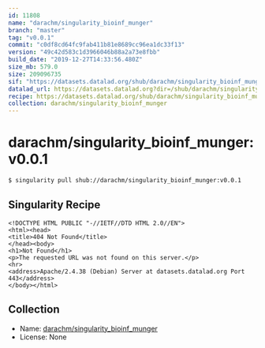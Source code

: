 ```yaml
---
id: 11808
name: "darachm/singularity_bioinf_munger"
branch: "master"
tag: "v0.0.1"
commit: "c0df8cd64fc9fab411b81e8689cc96ea1dc33f13"
version: "49c42d583c1d3966046b88a2a73e8fbb"
build_date: "2019-12-27T14:33:56.480Z"
size_mb: 579.0
size: 209096735
sif: "https://datasets.datalad.org/shub/darachm/singularity_bioinf_munger/v0.0.1/2019-12-27-c0df8cd6-49c42d58/49c42d583c1d3966046b88a2a73e8fbb.sif"
datalad_url: https://datasets.datalad.org?dir=/shub/darachm/singularity_bioinf_munger/v0.0.1/2019-12-27-c0df8cd6-49c42d58/
recipe: https://datasets.datalad.org/shub/darachm/singularity_bioinf_munger/v0.0.1/2019-12-27-c0df8cd6-49c42d58/Singularity
collection: darachm/singularity_bioinf_munger
---
```


# darachm/singularity_bioinf_munger:v0.0.1

```bash
$ singularity pull shub://darachm/singularity_bioinf_munger:v0.0.1
```

## Singularity Recipe

```singularity
<!DOCTYPE HTML PUBLIC "-//IETF//DTD HTML 2.0//EN">
<html><head>
<title>404 Not Found</title>
</head><body>
<h1>Not Found</h1>
<p>The requested URL was not found on this server.</p>
<hr>
<address>Apache/2.4.38 (Debian) Server at datasets.datalad.org Port 443</address>
</body></html>
```

## Collection

 - Name: [darachm/singularity_bioinf_munger](https://github.com/darachm/singularity_bioinf_munger)
 - License: None

